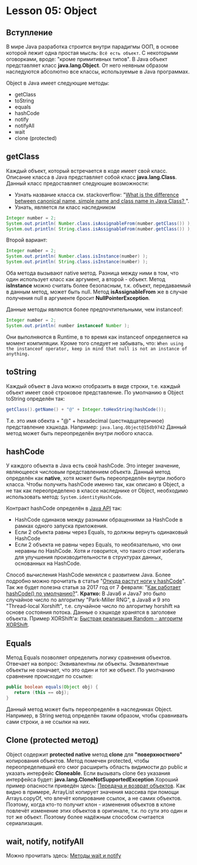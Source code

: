 # Lesson 05: Object
## Вступление
В мире Java разработка строится внутри парадигмы ООП, в основе которой лежит одна простая мысль: ```Всё есть объект```. С некоторыми оговорками, вроде: "кроме примитивных типов".
В Java объект представляет класс **java.lang.Object**. От него неявным образом наследуются абсолютно все классы, используемые в Java программах.

Object в Java имеет следующие методы:
- getClass
- toString
- equals
- hashCode
- notify
- notifyAll
- wait
- clone (protected)

## getClass
Каждый объект, который встречается в коде имеет свой класс. Описание класса в Java представляет собой класс **java.lang.Class**.
Данный класс предоставляет следующие возможности:
- Узнать название класса
см. stackoverflow: "[What is the difference between canonical name, simple name and class name in Java Class?
](https://stackoverflow.com/questions/15202997/what-is-the-difference-between-canonical-name-simple-name-and-class-name-in-jav)".
- Узнать, является ли класс наследником
```java
Integer number = 2;
System.out.println( Number.class.isAssignableFrom(number.getClass()) ); //true
System.out.println( String.class.isAssignableFrom(number.getClass()) ); //not
```
Второй вариант:
```java
Integer number = 2;
System.out.println( Number.class.isInstance(number) );
System.out.println( String.class.isInstance(number) );
```
Оба метода вызывают native метод. Разница между ними в том, что один использует класс как аргумент, а второй - объект. Метод **isInstance** можно считать более безопасным, т.к. объект, передаваемый в данным метод, может быть null. Метод **isAssignableFrom** же в случае получения null в аргументе бросит **NullPointerException**.

Данные методы являются более предпочтительными, чем instanceof:
```java
Integer number = 2;
System.out.println( number instanceof Number );
```
Они выполняются в Runtime, в то время как instanceof определяется на момент компиляции.
Кроме того следует не забывать, что:
```When using the instanceof operator, keep in mind that null is not an instance of anything.```

## toString
Каждый объект в Java можно отобразить в виде строки, т.е. каждый объект имеет своё строковое представление.
По умолчанию в Object toString определён так:
```java
getClass().getName() + "@" + Integer.toHexString(hashCode());
```
Т.е. это имя обекта + "@" + hexadecimal (шестнадцатеричное) представление хэшкода.
Например: ``java.lang.Object@15db9742``
Данный метод может быть переопределён внутри любого класса.

## hashCode
У каждого объекта в Java есть свой hashCode. Это integer значение, являющееся числовым представлением объекта.
Данный метод определён как **native**, хотя может быть переопределён внутри любого класса. Чтобы получить hashCode именно так, как описано в Object, а не так как переопределено в классе наследнике от Object, необходимо использовать метод: ``System.identityHashCode``.

Контракт hashCode определён в [Java API](http://docs.oracle.com/javase/8/docs/api/java/lang/Object.html#hashCode--) так:
- HashCode одинаков между разными обращениями за HashCode в рамках одного запуска приложения.
- Если 2 объекта равны через Equals, то должны вернуть одинаковый HashCode
- Если 2 объекта не равны через Equals, то необязательно, что они неравны по HashCode. Хотя и говорится, что такого стоит избегать для улучшения производительности в структурах данных, основанных на HashCode.

Способ вычисления HashCode менялся с развитием Java. Более подробно можно прочитать в статье "[Откуда растут ноги у hashCode](https://habrahabr.ru/post/165683/)".
Так же будет полезна статья за 2017 год от 7 февраля: "[Как работает hashCode() по умолчанию?](https://habrahabr.ru/company/mailru/blog/321306/)".
**Кратко:**
В Java6 и Java7 это было случайное число по алгоритму "Park-Miller RNG", в Java8 и 9 это "Thread-local Xorshift", т.е. случайное число по алгоритму horshift на основе состояния потока. Данные о хэшкоде хранятся в заголовке объекта. Пример XORShift'a: [Быстрая реализация Random - алгоритм XORShift](http://www.apofig.com/2014/10/random-xorshift.html?m=1).

## Equals
Метод Equals позволяет определить логику сравнения объектов. 
Отвечает на вопрос: Эквивалентны ли объекты.
Эквивалентные объекты не означает, что это один и тот же объект. По умолчанию сравнение происходит по ссылке:
```java
public boolean equals(Object obj) {
   return (this == obj);
}
```
Данный метод может быть переопределён в наследниках Object. Например, в String метод определён таким образом, чтобы сравнивать сами строки, а не ссылки на них.

## Clone (protected метод)
Object содержит **protected native** метод **clone** для **"поверхностного"** копирования объектов.
Метод помечен protected, чтобы переопределивший его смог расширить область видимости до public и указать интерфейс **Cloneable**. Если вызывать clone без указания интерфейса будет: **java.lang.CloneNotSupportedException**
Хороший пример опасности приведён здесь: [Передача и возврат объектов](http://iais.kemsu.ru:8080/odocs/java/AppendixA.html).
Как видно в примере, ArrayList копирует значения массива при помощи Arrays.copyOf, что влечёт копирование ссылок, а не самих объектов. Поэтому, когда кто-то получит клон - изменения объектов в клоне повлечёт изменение этих объектов в оригинале, т.к. по сути это один и тот же объект. Поэтому более надёжным способом считается сериализация.

## wait, notify, notifyAll
Можно прочитать здесь: [Методы wait и notify](https://metanit.com/java/tutorial/8.5.php)